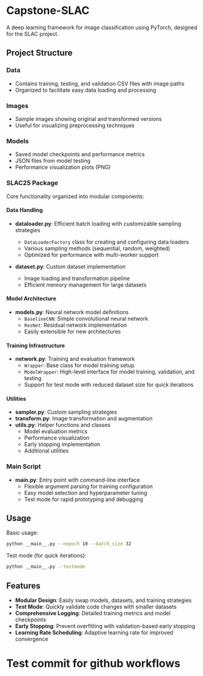 # Capstone-SLAC

A deep learning framework for image classification using PyTorch, designed for the SLAC project.

## Project Structure

### Data
- Contains training, testing, and validation CSV files with image paths
- Organized to facilitate easy data loading and processing

### Images
- Sample images showing original and transformed versions
- Useful for visualizing preprocessing techniques

### Models
- Saved model checkpoints and performance metrics
- JSON files from model testing
- Performance visualization plots (PNG)

### SLAC25 Package
Core functionality organized into modular components:

#### Data Handling
- **dataloader.py**: Efficient batch loading with customizable sampling strategies
  - `DataLoaderFactory` class for creating and configuring data loaders
  - Various sampling methods (sequential, random, weighted)
  - Optimized for performance with multi-worker support

- **dataset.py**: Custom dataset implementation
  - Image loading and transformation pipeline
  - Efficient memory management for large datasets

#### Model Architecture
- **models.py**: Neural network model definitions
  - `BaselineCNN`: Simple convolutional neural network
  - `ResNet`: Residual network implementation
  - Easily extensible for new architectures

#### Training Infrastructure
- **network.py**: Training and evaluation framework
  - `Wrapper`: Base class for model training setup
  - `ModelWrapper`: High-level interface for model training, validation, and testing
  - Support for test mode with reduced dataset size for quick iterations

#### Utilities
- **sampler.py**: Custom sampling strategies
- **transform.py**: Image transformation and augmentation
- **utils.py**: Helper functions and classes
  - Model evaluation metrics
  - Performance visualization
  - Early stopping implementation
  - Additional utilities

### Main Script
- **__main__.py**: Entry point with command-line interface
  - Flexible argument parsing for training configuration
  - Easy model selection and hyperparameter tuning
  - Test mode for rapid prototyping and debugging

## Usage

Basic usage:
```bash
python __main__.py --nepoch 10 --batch_size 32
```

Test mode (for quick iterations):
```bash
python __main__.py --testmode
```

## Features

- **Modular Design**: Easily swap models, datasets, and training strategies
- **Test Mode**: Quickly validate code changes with smaller datasets
- **Comprehensive Logging**: Detailed training metrics and model checkpoints
- **Early Stopping**: Prevent overfitting with validation-based early stopping
- **Learning Rate Scheduling**: Adaptive learning rate for improved convergence

# Test commit for github workflows
